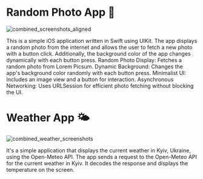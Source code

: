 


# Random Photo App 🌃
![combined_screenshots_aligned](https://github.com/user-attachments/assets/c8ba5ad2-ce21-4584-a11f-71ecee2f38ec)

This is a simple iOS application written in Swift using UIKit. The app displays a random photo from the internet and allows the user to fetch a new photo with a button click. Additionally, the background color of the app changes dynamically with each button press.
Random Photo Display: Fetches a random photo from Lorem Picsum.
Dynamic Background: Changes the app's background color randomly with each button press.
Minimalist UI: Includes an image view and a button for interaction.
Asynchronous Networking: Uses URLSession for efficient photo fetching without blocking the UI.

# Weather App 🌤️

![combined_weather_screenshots](https://github.com/user-attachments/assets/51de3fba-3617-4536-bd45-c8d7d2a16ffb)

It's a simple application that displays the current weather in Kyiv, Ukraine, 
using the Open-Meteo API.
The app sends a request to the Open-Meteo API for the current weather in Kyiv.
It decodes the response and displays the temperature on the screen.

### 
